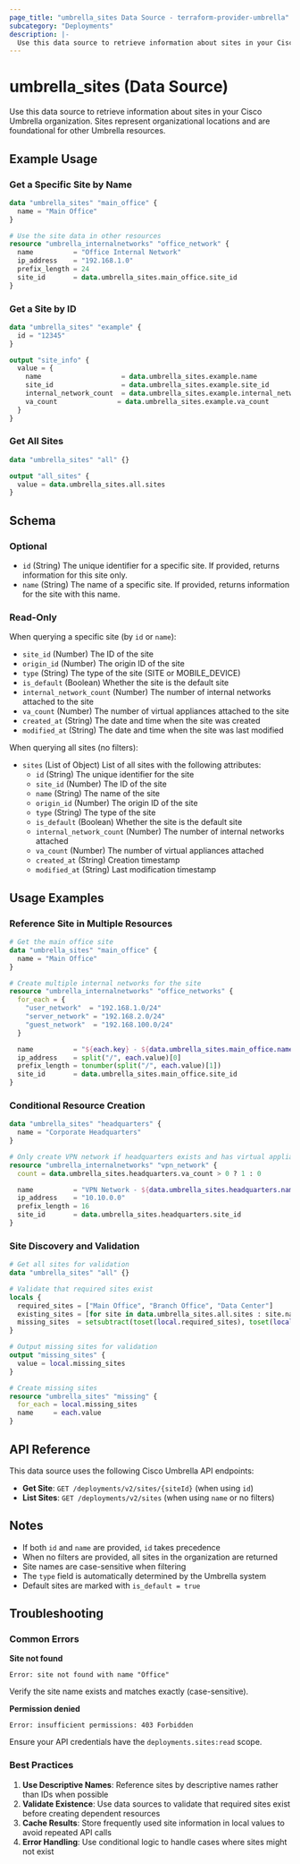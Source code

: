 ```yaml
---
page_title: "umbrella_sites Data Source - terraform-provider-umbrella"
subcategory: "Deployments"
description: |-
  Use this data source to retrieve information about sites in your Cisco Umbrella organization.
---
```


# umbrella_sites (Data Source)

Use this data source to retrieve information about sites in your Cisco Umbrella organization. Sites represent organizational locations and are foundational for other Umbrella resources.

## Example Usage

### Get a Specific Site by Name

```terraform
data "umbrella_sites" "main_office" {
  name = "Main Office"
}

# Use the site data in other resources
resource "umbrella_internalnetworks" "office_network" {
  name          = "Office Internal Network"
  ip_address    = "192.168.1.0"
  prefix_length = 24
  site_id       = data.umbrella_sites.main_office.site_id
}
```

### Get a Site by ID

```terraform
data "umbrella_sites" "example" {
  id = "12345"
}

output "site_info" {
  value = {
    name                    = data.umbrella_sites.example.name
    site_id                 = data.umbrella_sites.example.site_id
    internal_network_count  = data.umbrella_sites.example.internal_network_count
    va_count               = data.umbrella_sites.example.va_count
  }
}
```

### Get All Sites

```terraform
data "umbrella_sites" "all" {}

output "all_sites" {
  value = data.umbrella_sites.all.sites
}
```

## Schema

### Optional

- `id` (String) The unique identifier for a specific site. If provided, returns information for this site only.
- `name` (String) The name of a specific site. If provided, returns information for the site with this name.

### Read-Only

When querying a specific site (by `id` or `name`):

- `site_id` (Number) The ID of the site
- `origin_id` (Number) The origin ID of the site
- `type` (String) The type of the site (SITE or MOBILE_DEVICE)
- `is_default` (Boolean) Whether the site is the default site
- `internal_network_count` (Number) The number of internal networks attached to the site
- `va_count` (Number) The number of virtual appliances attached to the site
- `created_at` (String) The date and time when the site was created
- `modified_at` (String) The date and time when the site was last modified

When querying all sites (no filters):

- `sites` (List of Object) List of all sites with the following attributes:
  - `id` (String) The unique identifier for the site
  - `site_id` (Number) The ID of the site
  - `name` (String) The name of the site
  - `origin_id` (Number) The origin ID of the site
  - `type` (String) The type of the site
  - `is_default` (Boolean) Whether the site is the default site
  - `internal_network_count` (Number) The number of internal networks attached
  - `va_count` (Number) The number of virtual appliances attached
  - `created_at` (String) Creation timestamp
  - `modified_at` (String) Last modification timestamp

## Usage Examples

### Reference Site in Multiple Resources

```terraform
# Get the main office site
data "umbrella_sites" "main_office" {
  name = "Main Office"
}

# Create multiple internal networks for the site
resource "umbrella_internalnetworks" "office_networks" {
  for_each = {
    "user_network"  = "192.168.1.0/24"
    "server_network" = "192.168.2.0/24"
    "guest_network"  = "192.168.100.0/24"
  }

  name          = "${each.key} - ${data.umbrella_sites.main_office.name}"
  ip_address    = split("/", each.value)[0]
  prefix_length = tonumber(split("/", each.value)[1])
  site_id       = data.umbrella_sites.main_office.site_id
}
```

### Conditional Resource Creation

```terraform
data "umbrella_sites" "headquarters" {
  name = "Corporate Headquarters"
}

# Only create VPN network if headquarters exists and has virtual appliances
resource "umbrella_internalnetworks" "vpn_network" {
  count = data.umbrella_sites.headquarters.va_count > 0 ? 1 : 0

  name          = "VPN Network - ${data.umbrella_sites.headquarters.name}"
  ip_address    = "10.10.0.0"
  prefix_length = 16
  site_id       = data.umbrella_sites.headquarters.site_id
}
```

### Site Discovery and Validation

```terraform
# Get all sites for validation
data "umbrella_sites" "all" {}

# Validate that required sites exist
locals {
  required_sites = ["Main Office", "Branch Office", "Data Center"]
  existing_sites = [for site in data.umbrella_sites.all.sites : site.name]
  missing_sites  = setsubtract(toset(local.required_sites), toset(local.existing_sites))
}

# Output missing sites for validation
output "missing_sites" {
  value = local.missing_sites
}

# Create missing sites
resource "umbrella_sites" "missing" {
  for_each = local.missing_sites
  name     = each.value
}
```

## API Reference

This data source uses the following Cisco Umbrella API endpoints:

- **Get Site**: `GET /deployments/v2/sites/{siteId}` (when using `id`)
- **List Sites**: `GET /deployments/v2/sites` (when using `name` or no filters)

## Notes

- If both `id` and `name` are provided, `id` takes precedence
- When no filters are provided, all sites in the organization are returned
- Site names are case-sensitive when filtering
- The `type` field is automatically determined by the Umbrella system
- Default sites are marked with `is_default = true`

## Troubleshooting

### Common Errors

**Site not found**
```
Error: site not found with name "Office"
```
Verify the site name exists and matches exactly (case-sensitive).

**Permission denied**
```
Error: insufficient permissions: 403 Forbidden
```
Ensure your API credentials have the `deployments.sites:read` scope.

### Best Practices

1. **Use Descriptive Names**: Reference sites by descriptive names rather than IDs when possible
2. **Validate Existence**: Use data sources to validate that required sites exist before creating dependent resources
3. **Cache Results**: Store frequently used site information in local values to avoid repeated API calls
4. **Error Handling**: Use conditional logic to handle cases where sites might not exist